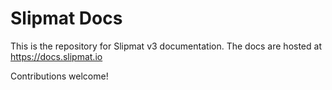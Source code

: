 # Slipmat Docs

This is the repository for Slipmat v3 documentation. The docs are hosted at https://docs.slipmat.io

Contributions welcome!
